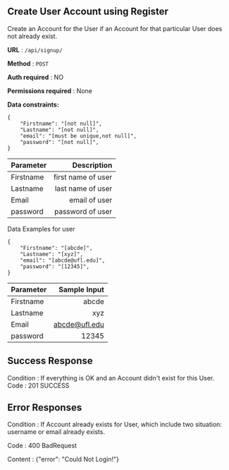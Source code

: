 


## Create User Account using Register

Create an Account for the User if an Account for that particular User does not already exist.

**URL** : ``` /api/signup/ ```

**Method** : ``` POST ```

**Auth required** : NO

**Permissions required** : None

**Data constraints:**

```
{
    "Firstname": "[not null]",
    "Lastname": "[not null]",
    "email": "[must be unique,not null]",
    "password": "[not null]",
}
```
| Parameter      | Description
| :---        |    ----:  
| Firstname      | first name of user      
| Lastname   | last name of user     
| Email      |email of user        
| password      | password of user |

Data Examples for user
```
{
    "Firstname": "[abcde]",
    "Lastname": "[xyz]",
    "email": "[abcde@ufl.edu]",
    "password": "[12345]",
}
```
| Parameter      | Sample Input 
| :---        |    ----:  
| Firstname      | abcde      
| Lastname   | xyz     
| Email      |abcde@ufl.edu     
| password      | 12345      
## Success Response

Condition : If everything is OK and an Account didn't exist for this User.
Code : 201 SUCCESS

## Error Responses
Condition : If Account already exists for User, which include two situation: username or email already exists.

Code : 400 BadRequest

Content : {"error": "Could Not Login!"}
